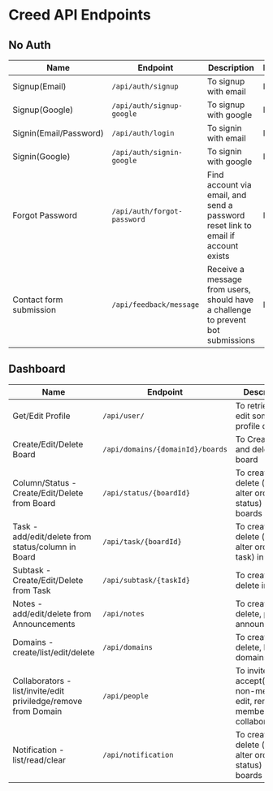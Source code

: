 # Creed API Endpoints

## No Auth
| Name                    | Endpoint                    | Description                                                                       | Progress |
| ----------------------- | --------------------------- | --------------------------------------------------------------------------------- | -------- |
| Signup(Email)           | `/api/auth/signup`          | To signup with email                                                              | Done     |
| Signup(Google)          | `/api/auth/signup-google`   | To signup with google                                                             | Done     |
| Signin(Email/Password)  | `/api/auth/login`           | To signin with email                                                              | Done     |
| Signin(Google)          | `/api/auth/signin-google`   | To signin with google                                                             | Done     |
| Forgot Password         | `/api/auth/forgot-password` | Find account via email, and send a password reset link to email if account exists | Done     |
| Contact form submission | `/api/feedback/message`     | Receive a message from users, should have a challenge to prevent bot submissions  | Review   |


## Dashboard
| Name                                                           | Endpoint                         | Description                                                                    | Progress |
| -------------------------------------------------------------- | -------------------------------- | ------------------------------------------------------------------------------ | -------- |
| Get/Edit Profile                                               | `/api/user/`                     | To retrieve and edit some profile data                                         | Review   |
| Create/Edit/Delete Board                                       | `/api/domains/{domainId}/boards` | To Create, edit and delete a board                                             | Review   |
| Column/Status - Create/Edit/Delete from Board                  | `/api/status/{boardId}`          | To create, edit, delete (also alter order of status) in boards                 | Todo     |
| Task - add/edit/delete from status/column in Board             | `/api/task/{boardId}`            | To create, edit, delete (also alter order of task) in status                   | Todo     |
| Subtask - Create/Edit/Delete from Task                         | `/api/subtask/{taskId}`          | To create, edit, delete in task                                                | Todo     |
| Notes - add/edit/delete from Announcements                     | `/api/notes`                     | To create, edit, delete, pin announcements                                     | Todo     |
| Domains - create/list/edit/delete                              | `/api/domains`                   | To create, edit, delete, list domains                                          | Ongoing  |
| Collaborators - list/invite/edit priviledge/remove from Domain | `/api/people`                    | To invite, accept(by a non-member), edit, remove member from collaborator list | Todo     |
| Notification - list/read/clear                                 | `/api/notification`              | To create, edit, delete (also alter order of status) in boards                 | Todo     |
